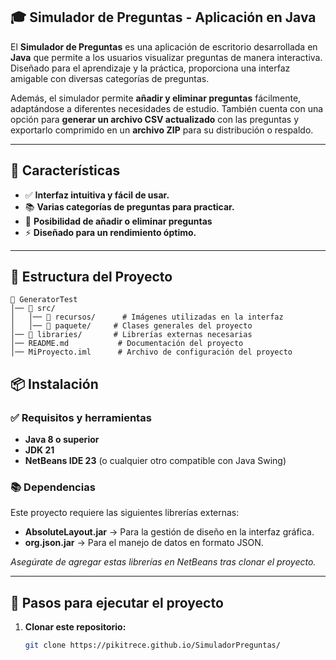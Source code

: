 
## 🎓 **Simulador de Preguntas - Aplicación en Java**

El **Simulador de Preguntas** es una aplicación de escritorio desarrollada en **Java** que permite a los usuarios visualizar preguntas de manera interactiva. Diseñado para el aprendizaje y la práctica, proporciona una interfaz amigable con diversas categorías de preguntas.

Además, el simulador permite **añadir y eliminar preguntas** fácilmente, adaptándose a diferentes necesidades de estudio. También cuenta con una opción para **generar un archivo CSV actualizado** con las preguntas y exportarlo comprimido en un **archivo ZIP** para su distribución o respaldo.

---

## 🎯 **Características**

- ✅ **Interfaz intuitiva y fácil de usar.**
- 📚 **Varias categorías de preguntas para practicar.**
- 📝 **Posibilidad de añadir o eliminar preguntas**
- ⚡ **Diseñado para un rendimiento óptimo.**

---

## 📂 **Estructura del Proyecto**
```
📁 GeneratorTest
│── 📁 src/
│   │── 📁 recursos/      # Imágenes utilizadas en la interfaz
│   │── 📁 paquete/     # Clases generales del proyecto
│── 📁 libraries/       # Librerías externas necesarias
│── README.md           # Documentación del proyecto
│── MiProyecto.iml      # Archivo de configuración del proyecto
```
## 📦 **Instalación**

### ✅ **Requisitos y herramientas**

- **Java 8 o superior**
- **JDK 21**
- **NetBeans IDE 23** (o cualquier otro compatible con Java Swing)

### 📚 **Dependencias**

Este proyecto requiere las siguientes librerías externas:

- **AbsoluteLayout.jar** → Para la gestión de diseño en la interfaz gráfica.
- **org.json.jar** → Para el manejo de datos en formato JSON.

*Asegúrate de agregar estas librerías en NetBeans tras clonar el proyecto.*

---

## 🔧 **Pasos para ejecutar el proyecto**

1. **Clonar este repositorio:**
   ```sh
   git clone https://pikitrece.github.io/SimuladorPreguntas/
   
